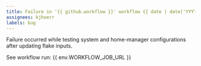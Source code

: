 ```yaml
---
title: Failure in '{{ github.workflow }}' workflow {{ date | date('YYYY-MM-DD') }}
assignees: kjhoerr
labels: bug
---
```

Failure occurred while testing system and home-manager configurations after updating flake inputs.

See workflow run: {{ env.WORKFLOW_JOB_URL }}
